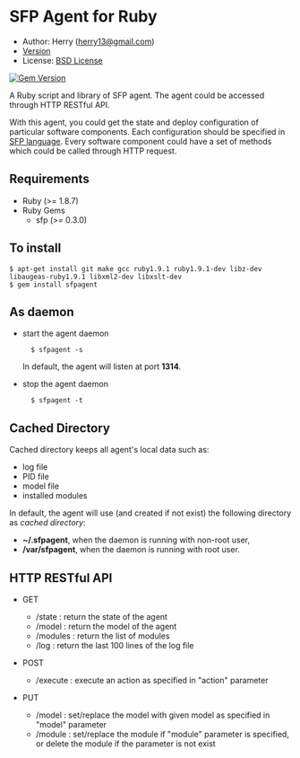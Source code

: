 SFP Agent for Ruby
==================
- Author: Herry (herry13@gmail.com)
- [Version](https://github.com/herry13/sfpagent/blob/master/VERSION)
- License: [BSD License](https://github.com/herry13/sfpagent/blob/master/LICENSE)

[![Gem Version](https://badge.fury.io/rb/sfpagent.png)](http://badge.fury.io/rb/sfpagent)

A Ruby script and library of SFP agent. The agent could be accessed through HTTP RESTful API.

With this agent, you could get the state and deploy configuration of particular software components.
Each configuration should be specified in [SFP language](https://github.com/herry13/sfp).
Every software component could have a set of methods which could be called through HTTP request.


Requirements
------------
- Ruby (>= 1.8.7)
- Ruby Gems
	- sfp (>= 0.3.0)


To install
----------

	$ apt-get install git make gcc ruby1.9.1 ruby1.9.1-dev libz-dev libaugeas-ruby1.9.1 libxml2-dev libxslt-dev
	$ gem install sfpagent


As daemon
---------
- start the agent daemon

		$ sfpagent -s

  In default, the agent will listen at port **1314**.

- stop the agent daemon

		$ sfpagent -t


Cached Directory
----------------
Cached directory keeps all agent's local data such as:
- log file
- PID file
- model file
- installed modules

In default, the agent will use (and created if not exist) the following directory as _cached directory_:
- **~/.sfpagent**, when the daemon is running with non-root user,
- **/var/sfpagent**, when the daemon is running with root user.


HTTP RESTful API
----------------
- GET
	- /state : return the state of the agent
	- /model : return the model of the agent
	- /modules : return the list of modules
	- /log : return the last 100 lines of the log file

- POST
	- /execute : execute an action as specified in "action" parameter

- PUT
	- /model : set/replace the model with given model as specified in "model" parameter
	- /module : set/replace the module if "module" parameter is specified, or delete the module if the parameter is not exist


